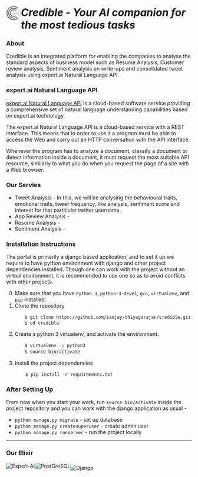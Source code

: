 # <img align="left" alt="LOGO" width="40px" src="https://github.com/Techipeeyon/Images/blob/main/icons/logo-removebg-preview.png" /><em>Credible</em> - <em>Your AI companion for the most tedious tasks</em>

### About
<p> Credible is an integrated platform for enabling the companies to analyse the standard aspects of business model such as Resume Analysis, Customer review analysis, Sentiment analysis on write-ups and consolidated tweet analysis using expert.ai Natural Language API.</p>

### expert.ai Natural Language API

[expert.ai Natural Language API](https://docs.expert.ai/nlapi/latest/) is a cloud-based software service providing a comprehensive set of natural language understanding capabilities based on expert.ai technology.

<p> The expert.ai Natural Language API is a cloud-based service with a REST interface. This means that in order to use it a program must be able to access the Web and carry out an HTTP conversation with the API interface.</p>

<p>Whenever the program has to analyze a document, classify a document or detect information inside a document, it must request the most suitable API resource, similarly to what you do when you request the page of a site with a Web browser.</p>

### Our Servies
<ul>
  <li>Tweet Analysis - In this, we will be analysing the behavioural traits, emotional traits, tweet frequency, like analysis, sentiment score and interest for that particular twitter username. </li>
  <li>App Review Analysis - </li>
  <li>Resume Analysis - </li>
  <li>Sentiment Analysis -</li>
 </ul>
 
### Installation Instructions
The portal is primarily a django based application, and to set it up we require to have 
python environment with django and other project dependencies installed. Though one can
work with the project without an virtual environment,  it is recommended to use one so 
as to avoid conflicts with other projects.

0. Make sure that you have `Python 3`, `python-3-devel`, `gcc`, `virtualenv`, and `pip` installed.     
1. Clone the repository

 ```
        $ git clone https://github.com/sanjay-thiyagarajan/credible.git
        $ cd credible
 ```
2. Create a python 3 virtualenv, and activate the environment.
 ```bash
        $ virtualenv -p python3
        $ source bin/activate
 ```   
3. Install the project dependencies
    ```
        $ pip install -r requirements.txt
    ```
### After Setting Up
From now when you start your work, run ``source bin/activate`` inside the project repository and you can work with the django application as usual - 

* `python manage.py migrate` - set up database
* `python manage.py createsuperuser` - create admin user
* `python manage.py runserver`  - run the project locally
 
        
----

### Our Elixir  

  
<img align="left" alt="Expert-Ai" width="auto" height="100px" src="https://mma.prnewswire.com/media/1283900/Expert_ai_Logo.jpg?p=facebook" />
<img align="left" alt="PostGreSQL" width="auto" height="100px" src="https://upload.wikimedia.org/wikipedia/commons/thumb/3/37/Plotly-logo-01-square.png/1200px-Plotly-logo-01-square.png" />
<img align="left" alt="Django" width="auto" height="70px" style="margin-top:5px" src="https://www.djangoproject.com/m/img/logos/django-logo-positive.png" />  
  



